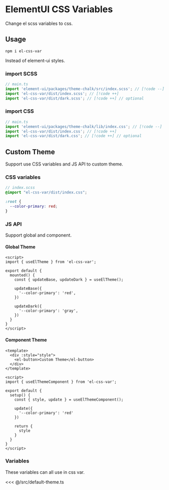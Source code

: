 # ElementUI CSS Variables

Change el scss variables to css.

## Usage

```shell
npm i el-css-var
```

Instead of element-ui styles.

### import SCSS

```ts
// main.ts
import 'element-ui/packages/theme-chalk/src/index.scss'; // [!code --]
import 'el-css-var/dist/index.scss'; // [!code ++]
import 'el-css-var/dist/dark.scss'; // [!code ++] // optional
```

### import CSS

```ts
// main.ts
import 'element-ui/packages/theme-chalk/lib/index.css'; // [!code --]
import 'el-css-var/dist/index.css'; // [!code ++]
import 'el-css-var/dist/dark.css'; // [!code ++] // optional
```

## Custom Theme

Support use CSS variables and JS API to custom theme.

### CSS variables

```scss
// index.scss
@import "el-css-var/dist/index.css";

:root {
  --color-primary: red;
}
```

### JS API

Support global and component.

#### Global Theme

```vue
<script>
import { useElTheme } from 'el-css-var';

export default {
  mounted() {
    const { updateBase, updateDark } = useElTheme();

    updateBase({
      '--color-primary': 'red',
    })

    updateDark({
      '--color-primary': 'gray',
    })
  }
}
</script>
```

#### Component Theme

```vue
<template>
  <div :style="style">
    <el-button>Custom Theme</el-button>
  </div>
</template>

<script>
import { useElThemeComponent } from 'el-css-var';

export default {
  setup() {
    const { style, update } = useElThemeComponent();
    
    update({
      '--color-primary': 'red'
    })
    
    return {
      style
    }
  }
}
</script>
```

### Variables

These variables can all use in css var.

<<< @/src/default-theme.ts